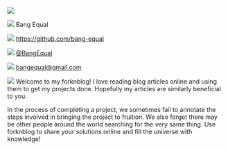 <!--
*****************
Header Image
*****************
-->
![](https://s3-us-west-1.amazonaws.com/bangequal-media/aboutbackground4.jpg )

<!--
*****************
Contact Info
*****************
-->

<!-- Name Icon -->
![](https://s3-us-west-1.amazonaws.com/bangequal-media/iconmonstr-user-3-24.png )<!-- Name --> Bang Equal

<!-- Github Icon -->
![](https://s3-us-west-1.amazonaws.com/bangequal-media/iconmonstr-github-1-24.png )<!-- Github --> https://github.com/bang-equal

<!-- Twitter Icon -->
![](https://s3-us-west-1.amazonaws.com/bangequal-media/iconmonstr-twitter-1-24.png )<!-- Twitter --> [@BangEqual](https://twitter.com/BangEqual)

<!-- Email Icon -->
![](https://s3-us-west-1.amazonaws.com/bangequal-media/iconmonstr-email-1-24.png )<!-- Email --> bangequal@gmail.com

<!-- Bio Icon -->
![](https://s3-us-west-1.amazonaws.com/bangequal-media/iconmonstr-pen-1-24.png )<!-- Bio -->  Welcome to my forknblog! I love reading blog articles online and using them to get my projects done. Hopefully my articles are similarly beneficial to you.

In the process of completing a project, we sometimes fail to annotate the steps involved in bringing the project to fruition. We also forget there may be other people around the world searching for the very same thing. Use forknblog to share your solutions online and fill the universe with knowledge!